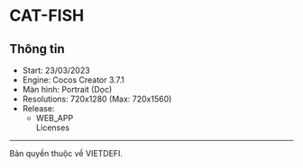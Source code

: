 # CAT-FISH #

Thông tin 
-----------
- Start: 23/03/2023
- Engine: Cocos Creator 3.7.1
- Màn hình: Portrait (Dọc)
- Resolutions: 720x1280 (Max: 720x1560)
- Release:
  + WEB_APP  
Licenses 
-----------
Bản quyền thuộc về VIETDEFI.
